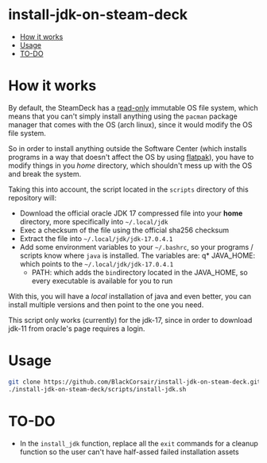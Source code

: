 install-jdk-on-steam-deck
=========================

<!--ts-->
* [How it works](#how-it-works)
* [Usage](#usage)
* [TO-DO](#to-do)
<!--te-->

How it works
============
By default, the SteamDeck has a [read-only][1] immutable OS file system, which means that you can't simply
install anything using the `pacman` package manager that comes with the OS (arch linux), since it would modify
the OS file system.

So in order to install anything outside the Software Center (which installs programs in a way that doesn't affect
the OS by using [flatpak][2]), you have to modify things in you *home* directory, which shouldn't mess up with the OS
and break the system.

Taking this into account, the script located in the `scripts` directory of this repository will:
* Download the official oracle JDK 17 compressed file into your **home** directory, more specifically into `~/.local/jdk`
* Exec a checksum of the file using the official sha256 checksum
* Extract the file into `~/.local/jdk/jdk-17.0.4.1`
* Add some environment variables to your `~/.bashrc`, so your programs / scripts know where `java` is installed.
    The variables are:
    q* JAVA_HOME: which points to the `~/.local/jdk/jdk-17.0.4.1`
    * PATH: which adds the `bin`directory located in the JAVA_HOME, so every executable is available for you to run

With this, you will have a *local* installation of java and even better, you can install multiple versions and then point
to the one you need.

This script only works (currently) for the jdk-17, since in order to download jdk-11 from oracle's page requires a login.

Usage
=====
```bash
git clone https://github.com/BlackCorsair/install-jdk-on-steam-deck.git
./install-jdk-on-steam-deck/scripts/install-jdk.sh
```

TO-DO
=====

* In the `install_jdk` function, replace all the `exit` commands for a cleanup function so the user
    can't have half-assed failed installation assets

[1]: https://partner.steamgames.com/doc/steamdeck/faq
[2]: https://www.flatpak.org/
